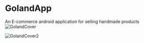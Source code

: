 # GolandApp
An E-commerce android application for selling handmade products
![GolandCover](https://github.com/MustafaElgendy/GolandApp/assets/49105493/d30f2793-7628-4154-880b-1782445323b3)

![GolandCover2](https://github.com/MustafaElgendy/GolandApp/assets/49105493/21eb4be2-dc66-43ef-b83b-6dbc15c9a114)
